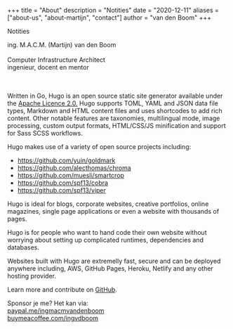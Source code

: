 +++
title = "About"
description = "Notities"
date = "2020-12-11"
aliases = ["about-us", "about-martijn", "contact"]
author = "van den Boom"
+++

Notities

ing. M.A.C.M. (Martijn) van den Boom</br>
</br>
Computer Infrastructure Architect</br>
ingenieur, docent en mentor</br>
</br>
</br>

Written in Go, Hugo is an open source static site generator available under the [Apache Licence 2.0.](https://github.com/gohugoio/hugo/blob/master/LICENSE) Hugo supports TOML, YAML and JSON data file types, Markdown and HTML content files and uses shortcodes to add rich content. Other notable features are taxonomies, multilingual mode, image processing, custom output formats, HTML/CSS/JS minification and support for Sass SCSS workflows.

Hugo makes use of a variety of open source projects including:

* https://github.com/yuin/goldmark
* https://github.com/alecthomas/chroma
* https://github.com/muesli/smartcrop
* https://github.com/spf13/cobra
* https://github.com/spf13/viper

Hugo is ideal for blogs, corporate websites, creative portfolios, online magazines, single page applications or even a website with thousands of pages.

Hugo is for people who want to hand code their own website without worrying about setting up complicated runtimes, dependencies and databases.

Websites built with Hugo are extremelly fast, secure and can be deployed anywhere including, AWS, GitHub Pages, Heroku, Netlify and any other hosting provider.

Learn more and contribute on [GitHub](https://github.com/gohugoio).

Sponsor je me? Het kan via:  </br>
<a href='https://paypal.me/ingmacmvandenboom'>paypal.me/ingmacmvandenboom</a> </br>
<a href='https://buymeacoffee.com/ingvdboom'>buymeacoffee.com/ingvdboom</a>